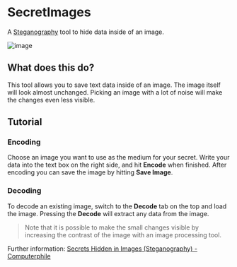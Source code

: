 # SecretImages
A [Steganography](https://en.wikipedia.org/wiki/Steganography) tool to hide data inside of an image.

![image](https://user-images.githubusercontent.com/36928284/189001472-b0c4749b-7f66-4dd5-b2a8-94db5453e425.png)

## What does this do?
This tool allows you to save text data inside of an image. The image itself will look almost unchanged. Picking an image with a lot of noise will make the changes even less visible.

## Tutorial

### Encoding
Choose an image you want to use as the medium for your secret. Write your data into the text box on the right side, and hit __Encode__ when finished. After encoding you can save the image by hitting __Save Image__.

### Decoding
To decode an existing image, switch to the __Decode__ tab on the top and load the image. Pressing the __Decode__ will extract any data from the image.

> Note that it is possible to make the small changes visible by increasing the contrast of the image with an image processing tool.

Further information: [Secrets Hidden in Images (Steganography) - Computerphile](https://www.youtube.com/watch?v=TWEXCYQKyDc&ab_channel=Computerphile)
